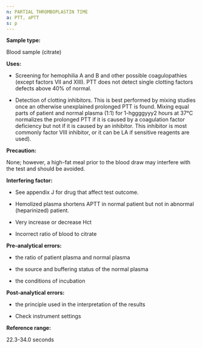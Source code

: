 ```yaml
---
n: PARTIAL THROMBOPLASTIN TIME
a: PTT, aPTT
s: p
---
```

 
__Sample type:__ 

Blood sample (citrate)

__Uses:__

-	Screening for hemophilia A and B and other possible coagulopathies (except factors VII and XIII). PTT does not detect single clotting factors defects above 40% of normal. 

-	Detection of clotting inhibitors. This is best performed by mixing studies once an otherwise unexplained prolonged PTT is found. Mixing equal parts of patient and normal plasma (1:1) for 1-hggggyyy2 hours at 37°C normalizes the prolonged PTT if it is caused by a coagulation factor deficiency but not if it is caused by an inhibitor. This inhibitor is most commonly factor VIII inhibitor, or it can be LA if sensitive reagents are used).


__Precaution:__

None; however, a high-fat meal prior to the blood draw may interfere with the test and should be avoided.

__Interfering factor:__

-	See appendix J for drug that affect test outcome.

-	Hemolized plasma shortens APTT in normal patient but not in abnormal (heparinized) patient.

-	Very increase or decrease Hct 

-	Incorrect ratio of blood to citrate 

__Pre-analytical errors:__

-	the ratio of patient plasma and normal plasma

-	the source and buffering status of the normal plasma

-	the conditions of incubation

__Post-analytical errors:__ 

-	the principle used in the interpretation of the results

-	Check instrument settings

__Reference range:__

22.3-34.0 seconds